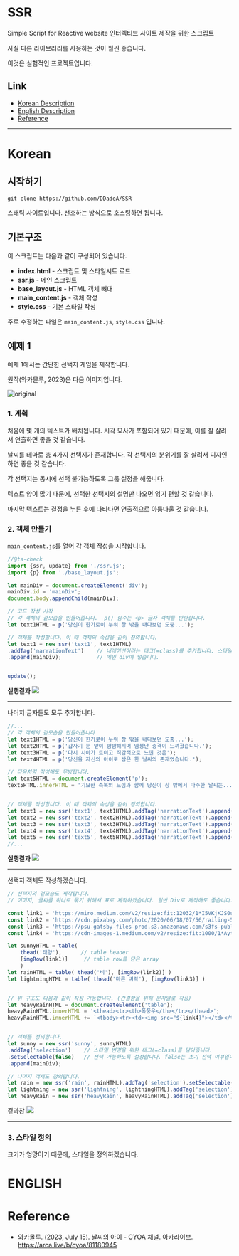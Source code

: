 # SSR
Simple Script for Reactive website
인터렉티브 사이트 제작을 위한 스크립트

사실 다른 라이브러리를 사용하는 것이 훨씬 좋습니다.

이것은 실험적인 프로젝트입니다.

## Link
- [Korean Description](./#Korean)
- [English Description](./#English)
- [Reference](./#Reference)

---
# Korean
## 시작하기
`git clone https://github.com/DDadeA/SSR`

스태틱 사이트입니다.
선호하는 방식으로 호스팅하면 됩니다.


## 기본구조
이 스크립트는 다음과 같이 구성되어 있습니다.
- **index.html** - 스크립트 및 스타일시트 로드
- **ssr.js** - 메인 스크립트
- **base_layout.js** - HTML 객체 뼈대
- **main_content.js** - 객체 작성
- **style.css** - 기본 스타일 작성

주로 수정하는 파일은 `main_content.js`, `style.css` 입니다.

 
## 예제 1
예제 1에서는 간단한 선택지 게임을 제작합니다.

원작(와카몰루, 2023)은 다음 이미지입니다.

![original](https://i.imgur.com/RAttxmn.png)

### 1. 계획
처음에 몇 개의 텍스트가 배치됩니다.
시각 묘사가 포함되어 있기 때문에, 이를 잘 살려서 연출하면 좋을 것 같습니다.

날씨를 테마로 총 4가지 선택지가 존재합니다. 각 선택지의 분위기를 잘 살려서 디자인하면 좋을 것 같습니다.

각 선택지는 동시에 선택 불가능하도록 그룹 설정을 해줍니다.

텍스트 양이 많기 때문에, 선택한 선택지의 설명만 나오면 읽기 편할 것 같습니다.

마지막 텍스트는 결정을 누른 후에 나타나면 연출적으로 아름다울 것 같습니다.

### 2. 객체 만들기
`main_content.js`를 열어 각 객체 작성을 시작합니다.

```javascript
//@ts-check
import {ssr, update} from './ssr.js';
import {p} from './base_layout.js';

let mainDiv = document.createElement('div');
mainDiv.id = 'mainDiv';
document.body.appendChild(mainDiv);

// 코드 작성 시작
// 각 객체의 겉모습을 만들어줍니다.  p() 함수는 <p> 글자 객체를 반환합니다.
let text1HTML = p('당신이 한가로이 누워 창 밖을 내다보던 도중...');

// 객체를 작성합니다. 이 때 객체의 속성을 같이 정의합니다.
let text1 = new ssr('text1', text1HTML)
.addTag('narrationText')    // 내레이션이라는 태그(=class)를 추가합니다. 스타일을 정의하는데 쓸 수 있습니다.
.append(mainDiv);           // 메인 div에 넣습니다.


update();
```

**실행결과**
![](https://i.imgur.com/l9skVRe.png)

---
나머지 글자들도 모두 추가합니다.
```javascript
//...
// 각 객체의 겉모습을 만들어줍니다
let text1HTML = p('당신이 한가로이 누워 창 밖을 내다보던 도중...');
let text2HTML = p('갑자기 눈 앞이 깜깜해지며 엄청난 충격이 느껴졌습니다.');
let text3HTML = p('다시 시야가 트이고 직감적으로 느낀 것은');
let text4HTML = p('당신을 자신의 아이로 삼은 한 날씨의 존재였습니다.');

// 다음처럼 작성해도 무방합니다.
let text5HTML = document.createElement('p');
text5HTML.innerHTML = '기묘한 축복의 느낌과 함께 당신이 창 밖에서 마주한 날씨는...';


// 객체를 작성합니다. 이 때 객체의 속성을 같이 정의합니다.
let text1 = new ssr('text1', text1HTML).addTag('narrationText').append(mainDiv);
let text2 = new ssr('text2', text2HTML).addTag('narrationText').append(mainDiv);
let text3 = new ssr('text3', text3HTML).addTag('narrationText').append(mainDiv);
let text4 = new ssr('text4', text4HTML).addTag('narrationText').append(mainDiv);
let text5 = new ssr('text5', text5HTML).addTag('narrationText').append(mainDiv);
//...
```
**실행결과**
![](https://i.imgur.com/7Pk8Wsr.png)

---
선택지 객체도 작성하겠습니다.
```javascript
// 선택지의 겉모습도 제작합니다.
// 이미지, 글씨를 하나로 묶기 위해서 표로 제작하겠습니다. 일반 Div로 제작해도 좋습니다.

const link1 = 'https://miro.medium.com/v2/resize:fit:12032/1*I5VKjKJS0ukKWruAQ04k6A.jpeg';
const link2 = 'https://cdn.pixabay.com/photo/2020/06/18/07/56/railing-5312344_960_720.jpg';
const link3 = 'https://psu-gatsby-files-prod.s3.amazonaws.com/s3fs-public/styles/16_9_1000w/public/1_3.png';
const link4 = 'https://cdn-images-1.medium.com/v2/resize:fit:1000/1*AytvczqWgW-V1imygKwiRQ.jpeg';

let sunnyHTML = table(
    thead('태양'),      // table header
    [imgRow(link1)]     // table row를 담은 array
    )
let rainHTML = table( thead('비'), [imgRow(link2)] )
let lightningHTML = table( thead('마른 벼락'), [imgRow(link3)] )


// 위 구조도 다음과 같이 작성 가능합니다. (간결함을 위해 문자열로 작성)
let heavyRainHTML = document.createElement('table');
heavyRainHTML.innerHTML = '<thead><tr><th>폭풍우</th></tr></thead>';
heavyRainHTML.innerHTML += `<tbody><tr><td><img src="${link4}"></td></tr></tbody>`;


// 객체를 정의합니다.
let sunny = new ssr('sunny', sunnyHTML)
.addTag('selection')    // 스타일 변경을 위한 태그(=class)를 달아줍니다.
.setSelectable(false)   // 선택 가능하도록 설정합니다. false는 초기 선택 여부입니다.
.append(mainDiv);

// 나머지 객체도 정의합니다.
let rain = new ssr('rain', rainHTML).addTag('selection').setSelectable(false).append(mainDiv);
let lightning = new ssr('lightning', lightningHTML).addTag('selection').setSelectable(false).append(mainDiv);
let heavyRain = new ssr('heavyRain', heavyRainHTML).addTag('selection').setSelectable(false).append(mainDiv);

```

결과창
![](https://i.imgur.com/t1HW9tm.png)

---
### 3. 스타일 정의
크기가 엉망이기 때문에, 스타일을 정의하겠습니다.



# ENGLISH
# Reference
- 와카몰루. (2023, July 15). 날씨의 아이 - CYOA 채널. 아카라이브. https://arca.live/b/cyoa/81180945
